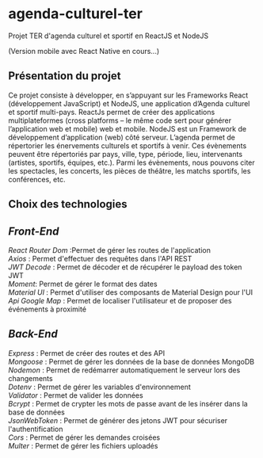 # agenda-culturel-ter
Projet TER d'agenda culturel et sportif en ReactJS et NodeJS

(Version mobile avec React Native en cours...)

## Présentation du projet

Ce projet consiste à développer, en s’appuyant sur les Frameworks React (développement
JavaScript) et NodeJS, une application d’Agenda culturel et sportif multi-pays. ReactJs permet
de créer des applications multiplateformes (cross platforms – le même code sert pour générer
l’application web et mobile) web et mobile. NodeJS est un Framework de développement
d’application (web) côté serveur.
L’agenda permet de répertorier les énervements culturels et sportifs à venir. Ces évènements
peuvent être répertoriés par pays, ville, type, période, lieu, intervenants (artistes, sportifs,
équipes, etc.). Parmi les évènements, nous pouvons citer les spectacles, les concerts, les pièces
de théâtre, les matchs sportifs, les conférences, etc. 


## Choix des technologies

***Front-End***  
---
*React Router Dom* :Permet de gérer les routes de l'application  
*Axios* : Permet d'effectuer des requêtes dans l'API REST  
*JWT Decode* : Permet de décoder et de récupérer le payload des token JWT  
*Moment*: Permet de gérer le format des dates  
*Material UI* : Permet d'utiliser des composants de Material Design pour l'UI  
*Api Google Map* : Permet de localiser l'utilisateur et de proposer des événements à proximité

***Back-End***  
---
*Express* : Permet de créer des routes et des API  
*Mongoose* : Permet de gérer les données de la base de données MongoDB  
*Nodemon* : Permet de redémarrer automatiquement le serveur lors des changements  
*Dotenv* : Permet de gérer les variables d'environnement  
*Validator* : Permet de valider les données  
*Bcrypt* : Permet de crypter les mots de passe avant de les insérer dans la base de données  
*JsonWebToken* : Permet de générer des jetons JWT pour sécuriser l'authentification  
*Cors* : Permet de gérer les demandes croisées  
*Multer* : Permet de gérer les fichiers uploadés  
